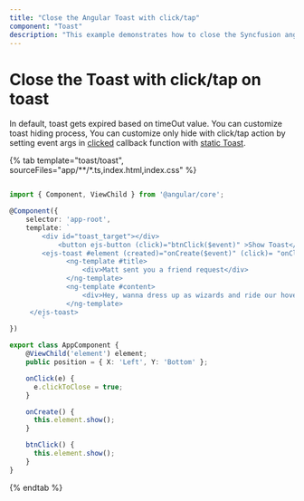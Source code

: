 ```yaml
---
title: "Close the Angular Toast with click/tap"
component: "Toast"
description: "This example demonstrates how to close the Syncfusion angular Toast Component with a click or tap operation."
---
```


# Close the Toast with click/tap on toast

In default, toast gets expired based on timeOut value. You can customize toast hiding process, You can customize only hide with click/tap action by setting event args in [clicked](../../api/toast/toastClickEventArgs#clicktoclose) callback function with [static Toast](../../toast/timeout#static-toast).

{% tab template="toast/toast", sourceFiles="app/**/*.ts,index.html,index.css"    %}

```typescript

import { Component, ViewChild } from '@angular/core';

@Component({
    selector: 'app-root',
    template: `
        <div id="toast_target"></div>
            <button ejs-button (click)="btnClick($event)" >Show Toast</button>
        <ejs-toast #element (created)="onCreate($event)" (click)= "onClick($event)" timeOut='0'  [position] = 'position' >
              <ng-template #title>
                  <div>Matt sent you a friend request</div>
              </ng-template>
              <ng-template #content>
                  <div>Hey, wanna dress up as wizards and ride our hoverboards?</div>
              </ng-template>
     </ejs-toast>
        `
})

export class AppComponent {
    @ViewChild('element') element;
    public position = { X: 'Left', Y: 'Bottom' };

    onClick(e) {
      e.clickToClose = true;
    }

    onCreate() {
      this.element.show();
    }

    btnClick() {
      this.element.show();
    }
}
```

{% endtab %}
